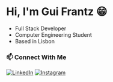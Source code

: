 # Hi, I'm Gui Frantz 😁

- Full Stack Developer
- Computer Engineering Student
- Based in Lisbon

### 📫 Connect With Me
[![LinkedIn](https://img.shields.io/badge/LinkedIn-0077B5?style=for-the-badge&logo=linkedin&logoColor=white)](https://linkedin.com/in/guilhermegfrantz)
[![Instagram](https://img.shields.io/badge/Instagram-E4405F?style=for-the-badge&logo=instagram&logoColor=white)](https://www.instagram.com/guigurgelf/)
